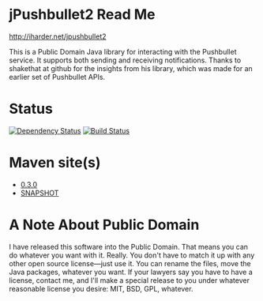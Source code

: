 jPushbullet2 Read Me
====================

http://iharder.net/jpushbullet2

This is a Public Domain Java library for interacting with the Pushbullet service. It supports both sending and receiving notifications. Thanks to shakethat at github for the insights from his library, which was made for an earlier set of Pushbullet APIs.

Status
======
[![Dependency Status](https://www.versioneye.com/user/projects/5422649677825ce6db0001c8/badge.png)](https://www.versioneye.com/user/projects/5422649677825ce6db0001c8)
[![Build Status](https://jenkins.ci.cloudbees.com/buildStatus/icon?job=plugins/pushbullet-plugin)](https://tandogan.ci.cloudbees.com/job/jpushbullet2/)

Maven site(s)
=============
* [0.3.0](https://rharder.github.io/jpushbullet2/site/0.3.0/)
* [SNAPSHOT](https://rharder.github.io/jpushbullet2/site/0.4.0-SNAPSHOT/)

A Note About Public Domain
==========================

I have released this software into the Public Domain. That means you can do whatever you want with it. Really. You don't have to match it up with any other open source license&mdash;just use it. You can rename the files, move the Java packages, whatever you want. If your lawyers say you have to have a license, contact me, and I'll make a special release to you under whatever reasonable license you desire: MIT, BSD, GPL, whatever.
